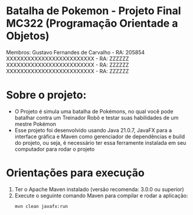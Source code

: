 # Batalha de Pokemon - Projeto Final MC322 (Programação Orientade a Objetos)
Membros:
Gustavo Fernandes de Carvalho - RA: 205854
XXXXXXXXXXXXXXXXXXXXXXXXX - RA: ZZZZZZ
XXXXXXXXXXXXXXXXXXXXXXXXX - RA: ZZZZZZ
XXXXXXXXXXXXXXXXXXXXXXXXX - RA: ZZZZZZ

# Sobre o projeto:
- O Projeto é simula uma batalha de Pokémons, no qual você pode batalhar contra um Treinador Robô e testar suas habilidades de um mestre Pokémon
- Esse projeto foi desenvolvido usando Java 21.0.7, JavaFX para a interface gráfica e Maven como gerenciador de dependências e build do projeto, ou seja, é necessário ter essa ferramente instalada em seu computador para rodar o projeto

# Orientações para execução
1. Ter o Apache Maven instalado (versão recomenda: 3.0.0 ou superior)
2. Execute o seguinte comando Maven para compilar e rodar a aplicação:
    ```bash
    mvn clean javafx:run
    ```
